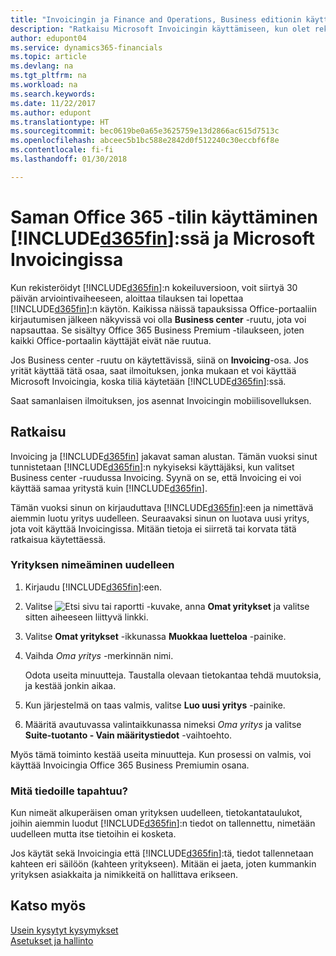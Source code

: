```yaml
---
title: "Invoicingin ja Finance and Operations, Business editionin käyttäminen | Microsoft Docs"
description: "Ratkaisu Microsoft Invoicingin käyttämiseen, kun olet rekisteröitynyt Dynamics 365 for Finance and Operations, Business editioniin."
author: edupont04
ms.service: dynamics365-financials
ms.topic: article
ms.devlang: na
ms.tgt_pltfrm: na
ms.workload: na
ms.search.keywords: 
ms.date: 11/22/2017
ms.author: edupont
ms.translationtype: HT
ms.sourcegitcommit: bec0619be0a65e3625759e13d2866ac615d7513c
ms.openlocfilehash: abceec5b1bc588e2842d0f512240c30eccbf6f8e
ms.contentlocale: fi-fi
ms.lasthandoff: 01/30/2018

---
```

# <a name="using-the-same-office-365-account-in-included365finincludesd365finlongmdmd-and-microsoft-invoicing"></a>Saman Office 365 -tilin käyttäminen [!INCLUDE[d365fin](includes/d365fin_long_md.md)]:ssä ja Microsoft Invoicingissa
Kun rekisteröidyt [!INCLUDE[d365fin](includes/d365fin_md.md)]:n kokeiluversioon, voit siirtyä 30 päivän arviointivaiheeseen, aloittaa tilauksen tai lopettaa [!INCLUDE[d365fin](includes/d365fin_md.md)]:n käytön. Kaikissa näissä tapauksissa Office-portaaliin kirjautumisen jälkeen näkyvissä voi olla **Business center** -ruutu, jota voi napsauttaa. Se sisältyy Office 365 Business Premium -tilaukseen, joten kaikki Office-portaalin käyttäjät eivät näe ruutua.  

Jos Business center -ruutu on käytettävissä, siinä on **Invoicing**-osa. Jos yrität käyttää tätä osaa, saat ilmoituksen, jonka mukaan et voi käyttää Microsoft Invoicingia, koska tiliä käytetään [!INCLUDE[d365fin](includes/d365fin_md.md)]:ssä.  

Saat samanlaisen ilmoituksen, jos asennat Invoicingin mobiilisovelluksen.  

## <a name="workaround"></a>Ratkaisu
Invoicing ja [!INCLUDE[d365fin](includes/d365fin_md.md)] jakavat saman alustan. Tämän vuoksi sinut tunnistetaan [!INCLUDE[d365fin](includes/d365fin_md.md)]:n nykyiseksi käyttäjäksi, kun valitset Business center -ruudussa Invoicing. Syynä on se, että Invoicing ei voi käyttää samaa yritystä kuin [!INCLUDE[d365fin](includes/d365fin_md.md)].  

Tämän vuoksi sinun on kirjauduttava [!INCLUDE[d365fin](includes/d365fin_md.md)]:een ja nimettävä aiemmin luotu yritys uudelleen. Seuraavaksi sinun on luotava uusi yritys, jota voit käyttää Invoicingissa. Mitään tietoja ei siirretä tai korvata tätä ratkaisua käytettäessä.

### <a name="to-rename-your-company"></a>Yrityksen nimeäminen uudelleen
1.  Kirjaudu [!INCLUDE[d365fin](includes/d365fin_md.md)]:een.  
2.  Valitse ![Etsi sivu tai raportti](media/ui-search/search_small.png "Etsi sivu tai raportti -kuvake") -kuvake, anna **Omat yritykset** ja valitse sitten aiheeseen liittyvä linkki.  
3.  Valitse **Omat yritykset** -ikkunassa **Muokkaa luetteloa** -painike.  
4.  Vaihda *Oma yritys* -merkinnän nimi.  

    Odota useita minuutteja. Taustalla olevaan tietokantaa tehdä muutoksia, ja kestää jonkin aikaa.
5.  Kun järjestelmä on taas valmis, valitse **Luo uusi yritys** -painike.  
6.  Määritä avautuvassa valintaikkunassa nimeksi *Oma yritys* ja valitse **Suite-tuotanto - Vain määritystiedot** -vaihtoehto.  

Myös tämä toiminto kestää useita minuutteja. Kun prosessi on valmis, voi käyttää Invoicingia Office 365 Business Premiumin osana.  

### <a name="what-about-my-data"></a>Mitä tiedoille tapahtuu?
Kun nimeät alkuperäisen oman yrityksen uudelleen, tietokantataulukot, joihin aiemmin luodut [!INCLUDE[d365fin](includes/d365fin_md.md)]:n tiedot on tallennettu, nimetään uudelleen mutta itse tietoihin ei kosketa.  

Jos käytät sekä Invoicingia että [!INCLUDE[d365fin](includes/d365fin_md.md)]:tä, tiedot tallennetaan kahteen eri säilöön (kahteen yritykseen). Mitään ei jaeta, joten kummankin yrityksen asiakkaita ja nimikkeitä on hallittava erikseen.  

## <a name="see-also"></a>Katso myös
[Usein kysytyt kysymykset](across-faq.md)  
[Asetukset ja hallinto](admin-setup-and-administration.md)  

